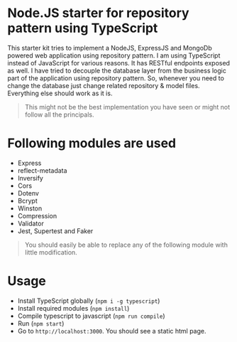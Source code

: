 # Node.JS starter for repository pattern using TypeScript

This starter kit tries to implement a NodeJS, ExpressJS and MongoDb powered web application using repository pattern. I am using TypeScript instead of JavaScript for various reasons. It has RESTful endpoints exposed as well. I have tried to decouple the database layer from the business logic part of the application using repository pattern. So, whenever you need to change the database just change related repository & model files. Everything else should work as it is.

> This might not be the best implementation you have seen or might not follow all the principals.

# Following modules are used
- Express
- reflect-metadata
- Inversify
- Cors
- Dotenv
- Bcrypt
- Winston
- Compression
- Validator
- Jest, Supertest and Faker

> You should easily be able to replace any of the following module with little modification.


# Usage
- Install TypeScript globally (`npm i -g typescript`)
- Install required modules (`npm install`)
- Compile typescript to javascript (`npm run compile`)
- Run (`npm start`)
- Go to `http://localhost:3000`. You should see a static html page.

